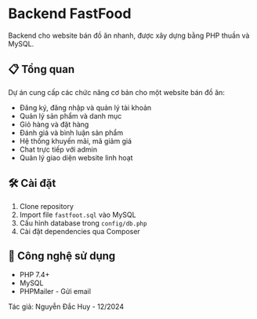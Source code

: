 ﻿# Backend FastFood

Backend cho website bán đồ ăn nhanh, được xây dựng bằng PHP thuần và MySQL.

## 📋 Tổng quan

Dự án cung cấp các chức năng cơ bản cho một website bán đồ ăn:

- Đăng ký, đăng nhập và quản lý tài khoản
- Quản lý sản phẩm và danh mục
- Giỏ hàng và đặt hàng
- Đánh giá và bình luận sản phẩm
- Hệ thống khuyến mãi, mã giảm giá
- Chat trực tiếp với admin
- Quản lý giao diện website linh hoạt

## 🛠️ Cài đặt

1. Clone repository
2. Import file `fastfoot.sql` vào MySQL
3. Cấu hình database trong `config/db.php`
4. Cài đặt dependencies qua Composer

## 🔧 Công nghệ sử dụng

- PHP 7.4+
- MySQL
- PHPMailer - Gửi email

Tác giả: Nguyễn Đắc Huy - 12/2024
